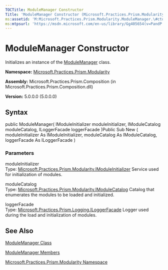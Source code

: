 ```yaml
---
TOCTitle: ModuleManager Constructor
Title: 'ModuleManager Constructor (Microsoft.Practices.Prism.Modularity)'
ms:assetid: 'M:Microsoft.Practices.Prism.Modularity.ModuleManager.\#ctor(Microsoft.Practices.Prism.Modularity.IModuleInitializer,Microsoft.Practices.Prism.Modularity.IModuleCatalog,Microsoft.Practices.Prism.Logging.ILoggerFacade)'
ms:mtpsurl: 'https://msdn.microsoft.com/en-us/library/Gg405654(v=PandP.50)'
---
```



# ModuleManager Constructor

Initializes an instance of the [ModuleManager](https://msdn.microsoft.com/library/microsoft.practices.prism.modularity.modulemanager) class.

**Namespace:** [Microsoft.Practices.Prism.Modularity](https://msdn.microsoft.com/library/microsoft.practices.prism.modularity)
**Assembly:** Microsoft.Practices.Prism.Composition (in Microsoft.Practices.Prism.Composition.dll)

**Version:** 5.0.0.0 (5.0.0.0)

## Syntax

public ModuleManager( IModuleInitializer moduleInitializer, IModuleCatalog moduleCatalog, ILoggerFacade loggerFacade )Public Sub New ( moduleInitializer As IModuleInitializer, moduleCatalog As IModuleCatalog, loggerFacade As ILoggerFacade )

### Parameters

moduleInitializer  
Type: [Microsoft.Practices.Prism.Modularity.IModuleInitializer](https://msdn.microsoft.com/library/microsoft.practices.prism.modularity.imoduleinitializer)
Service used for initialization of modules.

moduleCatalog  
Type: [Microsoft.Practices.Prism.Modularity.IModuleCatalog](https://msdn.microsoft.com/library/microsoft.practices.prism.modularity.imodulecatalog)
Catalog that enumerates the modules to be loaded and initialized.

loggerFacade  
Type: [Microsoft.Practices.Prism.Logging.ILoggerFacade](https://msdn.microsoft.com/library/microsoft.practices.prism.logging.iloggerfacade)
Logger used during the load and initialization of modules.

## See Also

[ModuleManager Class](https://msdn.microsoft.com/library/microsoft.practices.prism.modularity.modulemanager)

[ModuleManager Members](https://msdn.microsoft.com/allmembers.t:microsoft.practices.prism.modularity.modulemanager)

[Microsoft.Practices.Prism.Modularity Namespace](https://msdn.microsoft.com/library/microsoft.practices.prism.modularity)
